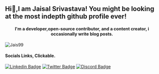 <!--This readme manipulates what whill show up in your profile, edit this to change what you see!-->

## Hi👋,I am Jaisal Srivastava! You might be looking at the most indepth github profile ever!
<h4 align="center">I'm a developer,open-source contributor, and a content creator, i occasionally write blog posts.</h4>
<!--Profile Views badge-->
<p align="left"> <img src="https://komarev.com/ghpvc/?username=Jais99&label=Profile%20views&color=0e75b6&style=flat" alt="Jais99" /> </p>
<!--Social badges-->
<h4 align="left">Socials Links, Clickable.</h4>

<!--All these kind of badges can be found on https://github.com/Ileriayo/markdown-badges though you might want to check out https://github.com/abhisheknaiidu/awesome-github-profile-readme for more stuff, all these badges are from shields.io and the images are form Simple Icons-->

[![Linkedin Badge](https://img.shields.io/badge/-Jaisal_Srivastava-black?style=plastic&labelColor=black&logo=Linkedin&logoColor=white&link=https://www.linkedin.com/in/jaisal-srivastava/)](https://www.linkedin.com/in/jaisal-srivastava/)  [![Twitter Badge](https://img.shields.io/badge/-@Jaisalstweets-black?style=plastic&labelColor=black&logo=Twitter&link=https://twitter.com/Jaisalstweets)](https://twitter.com/Jaisalstweets)  [![Discord Badge](https://img.shields.io/badge/-GamingSkull16-black?style=plastic&logo=Discord&logoColor=5865F2&link=https://discordapp.com/users/568544894562598912)](http://discordapp.com/users/568544894562598912)














<!--  This is what appears in default readme.md if you create a new repository. I've Commented this out.
**JaiS99/Jais99** is a ✨ _special_ ✨ repository because its `README.md` (this file) appears on your GitHub profile.

Here are some ideas to get you started:

- 🔭 I’m currently working on my github profile
- 🌱 I’m currently learning DSA 
- 👯 I’m looking to collaborate on nothing yet
- 🤔 I’m looking for help with nothing yet
- 💬 Ask me about anything
- 📫 How to reach me: jaisalsrivastava@gmail.com
- 😄 Pronouns: He/Him/his
- ⚡ Fun fact: I run a YouTube Channel!
-->
